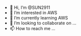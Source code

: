 - 👋 Hi, I’m @SUN2911
- 👀 I’m interested in AWS
- 🌱 I’m currently learning AWS
- 💞️ I’m looking to collaborate on ...
- 📫 How to reach me ...

<!---
SUN2911/SUN2911 is a ✨ special ✨ repository because its `README.md` (this file) appears on your GitHub profile.
You can click the Preview link to take a look at your changes.
--->
